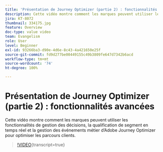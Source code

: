 ```yaml
---
title: 'Présentation de Journey Optimizer (partie 2) : fonctionnalités avancées'
description: Cette vidéo montre comment les marques peuvent utiliser les fonctionnalités de gestion des décisions, la qualification de segment en temps réel et la gestion des événements métier d’Adobe Journey Optimizer pour optimiser les parcours clients.
jira: KT-8072
thumbnail: 334175.jpg
feature: Overview
doc-type: value video
team: Evangelism
role: User
level: Beginner
exl-id: 93266ba3-d90e-4d6e-8c43-4a421650e25f
source-git-commit: fd9d277be00449155c49b3809fe647d7342b6acd
workflow-type: tm+mt
source-wordcount: '74'
ht-degree: 100%

---
```


# Présentation de Journey Optimizer (partie 2) : fonctionnalités avancées

Cette vidéo montre comment les marques peuvent utiliser les fonctionnalités de gestion des décisions, la qualification de segment en temps réel et la gestion des événements métier d’Adobe Journey Optimizer pour optimiser les parcours clients.

>[!VIDEO](https://video.tv.adobe.com/v/334175?quality=12&learn=on){transcript=true}

